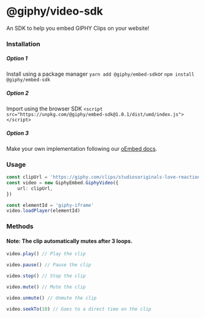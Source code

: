 # @giphy/video-sdk

An SDK to help you embed GIPHY Clips on your website!

### Installation

##### Option 1

Install using a package manager `yarn add @giphy/embed-sdk`or `npm install @giphy/embed-sdk`

##### Option 2

Import using the browser SDK `<script src="https://unpkg.com/@giphy/embed-sdk@1.0.1/dist/umd/index.js"></script>`

##### Option 3

Make your own implementation following our [oEmbed docs](OEMBED.md).

### Usage

```typescript
const clipUrl = 'https://giphy.com/clips/studiosoriginals-love-reaction-emotion-h48wFAB9JpSTSiXwHw'
const video = new GiphyEmbed.GiphyVideo({
    url: clipUrl,
})

const elementId = 'giphy-iframe'
video.loadPlayer(elementId)
```

### Methods

#### Note: The clip automatically mutes after 3 loops.

```typescript
video.play() // Play the clip
```

```typescript
video.pause() // Pause the clip
```

```typescript
video.stop() // Stop the clip
```

```typescript
video.mute() // Mute the clip
```

```typescript
video.unmute() // Unmute the clip
```

```typescript
video.seekTo(10) // Goes to a direct time on the clip
```
